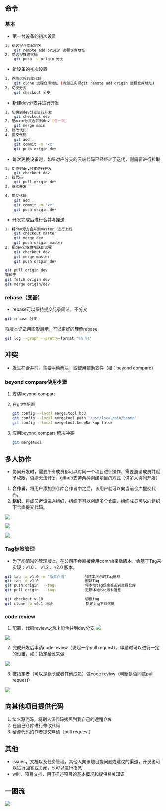 ## 命令

### 基本

- 第一台设备的初次设置

```bash
1. 给远程仓库起别名
	git remote add origin 远程仓库地址
2. 向远程推送代码
	git push -u origin 分支
```

- 新设备的初次设置

```bash
1. 克隆远程仓库代码
	git clone 远程仓库地址 (内部已实现git remote add origin 远程仓库地址)
2. 切换分支
	git checkout 分支
```

- 新建dev分支并进行开发

```bash
1. 切换到dev分支进行开发
	git checkout dev 
2. 把main分支合并到dev [仅一次]
	git merge main
3. 修改代码
4. 提交代码
	git add . 
	git commit -m 'xx'
	git push origin dev 
```

- 每次更换设备时，如果对应分支的云端代码已经经过了迭代，则需要进行拉取

```bash
1. 切换到dev分支进行开发
	git checkout dev 
2. 拉代码
	git pull origin dev 
3. 继续开发

4. 提交代码
	git add . 
	git commit -m 'xx'
	git push origin dev 
```

- 开发完成后进行合并与推送

```bash
1. 将dev分支合并到master，进行上线
	git checkout master
	git merge dev 
	git push origin master
2. 把dev分支也推送到远程
	git checkout dev
	git merge master 
	git push origin dev 
```

```bash
git pull origin dev
等价于
git fetch origin dev
git merge origin/dev 
```

### rebase（变基）

- rebase可以保持提交记录简洁，不分叉

```bash
git rebase 分支
```

将版本记录用图形展示，可以更好的理解rebase

```bash
git log --graph --pretty=format:"%h %s"
```

## 冲突

- 发生在合并时，需要手动解决，或使用辅助软件（如：beyond compare）

### beyond compare使用步骤

1. 安装beyond compare 

2. 在git中配置

   ```bash
   git config --local merge.tool bc3
   git config --local mergetool.path '/usr/local/bin/bcomp'
   git config --local mergetool.keepBackup false
   ```

3. 应用beyond compare 解决冲突

   ```bash
   git mergetool 
   ```

## 多人协作

- 协同开发时，需要所有成员都可以对同一个项目进行操作，需要邀请成员并赋予权限，否则无法开发。github支持两种创建项目的方式（供多人协同开发）

1. **合作者**，将用户添加到仓库合作者中之后，该用户就可以向当前仓库提交代码。
2. **组织**，将成员邀请进入组织，组织下可以创建多个仓库，组织成员可以向组织下仓库提交代码。

![](https://cdn.staticaly.com/gh/xiehuacheng/pictures@master/img/image-20190806093802227.png)


![](https://cdn.staticaly.com/gh/xiehuacheng/pictures@master/img/image-20190806095639748.png)

![](https://cdn.staticaly.com/gh/xiehuacheng/pictures@master/img/image-20190806100240453.png)

### Tag标签管理

- 为了能清晰的管理版本，在公司不会直接使用commit来做版本，会基于Tag来实现：v1.0 、 v1.2 、v2.0 版本。

```bash
git tag -a v1.0 -m '版本介绍'        创建本地创建Tag信息
git tag -d v1.0                     删除Tag
git push origin  --tags             将本地tag信息推送到远程仓库
git pull origin  --tags             更新本地tag版本信息

git checkout v.10                   切换tag
git clone -b v0.1 地址               指定tag下载代码
```

### code review

1. 配置，代码review之后才能合并到dev分支
![](https://cdn.staticaly.com/gh/xiehuacheng/pictures@master/img/image-20190806122224316.png)

![](https://cdn.staticaly.com/gh/xiehuacheng/pictures@master/img/image-20190806122307569.png)

2. 完成开发后申请code review（发起一个pull request），申请时可以进行一定的设置，如：指定给谁来做

![](https://cdn.staticaly.com/gh/xiehuacheng/pictures@master/img/image-20190806122501088.png)

3. 被指定者（可以是组长或者其他成员）做code review（判断是否同意pull request）

![](https://cdn.staticaly.com/gh/xiehuacheng/pictures@master/img/image-20190806123428479.png)

## 向其他项目提供代码

1. fork源代码，将别人源代码拷贝到我自己的远程仓库
2. 在自己仓库进行修改代码
3. 给源代码的作者提交申请（pull request）

## 其他

- issues，文档以及任务管理，其他人向该项目提问题或建议的渠道，开发者可以进行回答或关闭，也可以进行指派
- wiki，项目文档，用于描述项目的基本概况和提供相关知识

## 一图流

![](https://cdn.staticaly.com/gh/xiehuacheng/pictures@master/img/image-20190803104819552.png)